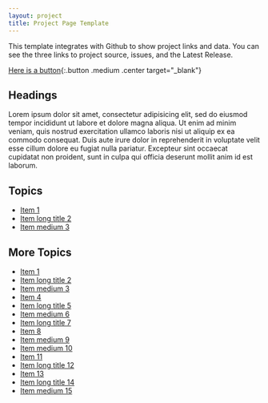 ```yaml
---
layout: project
title: Project Page Template
---
```


This template integrates with Github to show project links and data. You can see the three links to project source, issues, and the Latest Release.

[Here is a button](#){:.button .medium .center target="_blank"}

## Headings

Lorem ipsum dolor sit amet, consectetur adipisicing elit, sed do eiusmod tempor incididunt ut labore et dolore magna aliqua. Ut enim ad minim veniam, quis nostrud exercitation ullamco laboris nisi ut aliquip ex ea commodo consequat. Duis aute irure dolor in reprehenderit in voluptate velit esse cillum dolore eu fugiat nulla pariatur. Excepteur sint occaecat cupidatat non proident, sunt in culpa qui officia deserunt mollit anim id est laborum.

## Topics

* [Item 1](#)
* [Item long title 2](#)
* [Item medium 3](#)

## More Topics

* [Item 1](#)
* [Item long title 2](#)
* [Item medium 3](#)
* [Item 4](#)
* [Item long title 5](#)
* [Item medium 6](#)
* [Item long title 7](#)
* [Item 8](#)
* [Item medium 9](#)
* [Item medium 10](#)
* [Item 11](#)
* [Item long title 12](#)
* [Item 13](#)
* [Item long title 14](#)
* [Item medium 15](#)
